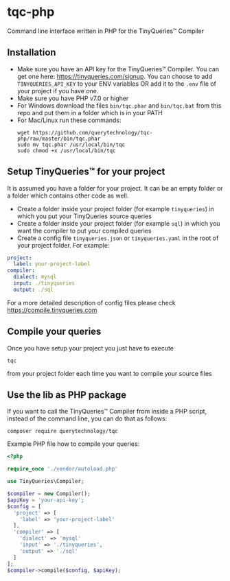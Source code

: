 # tqc-php

Command line interface written in PHP for the TinyQueries&trade; Compiler

## Installation

- Make sure you have an API key for the TinyQueries&trade; Compiler. You can get one here: https://tinyqueries.com/signup. You can choose to add `TINYQUERIES_API_KEY` to your ENV variables OR add it to the `.env` file of your project if you have one.
- Make sure you have PHP v7.0 or higher
- For Windows download the files `bin/tqc.phar` and `bin/tqc.bat` from this repo and put them in a folder which is in your PATH
- For Mac/Linux run these commands:
  ```
  wget https://github.com/querytechnology/tqc-php/raw/master/bin/tqc.phar
  sudo mv tqc.phar /usr/local/bin/tqc
  sudo chmod +x /usr/local/bin/tqc
  ```

## Setup TinyQueries&trade; for your project

It is assumed you have a folder for your project. It can be an empty folder or a folder which contains other code as well.
- Create a folder inside your project folder (for example `tinyqueries`) in which you put your TinyQueries source queries
- Create a folder inside your project folder (for example `sql`) in which you want the compiler to put your compiled queries
- Create a config file `tinyqueries.json` or `tinyqueries.yaml` in the root of your project folder. For example:
```yaml
project:
  label: your-project-label
compiler:
  dialect: mysql
  input: ./tinyqueries
  output: ./sql
```

For a more detailed description of config files please check https://compile.tinyqueries.com

## Compile your queries

Once you have setup your project you just have to execute
```
tqc
```
from your project folder each time you want to compile your source files

## Use the lib as PHP package

If you want to call the TinyQueries&trade; Compiler from inside a PHP script, instead of the command line, you can do that as follows:

```
composer require querytechnology/tqc
```

Example PHP file how to compile your queries:

```php
<?php

require_once './vendor/autoload.php'

use TinyQueries\Compiler;

$compiler = new Compiler();
$apiKey = 'your-api-key';
$config = [
  'project' => [
    'label' => 'your-project-label'
  ],
  'compiler' => [
    'dialect' => 'mysql'
    'input' => './tinyqueries',
    'output' => './sql'
  ]
];
$compiler->compile($config, $apiKey);
